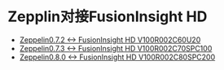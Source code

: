 # Zepplin对接FusionInsight HD

* [Zeppelin0.7.2 <-> FusionInsight HD V100R002C60U20](Using_Zeppelin_0.7.2_with_FusionInsight_HD_C60U20.md)
* [Zeppelin0.7.3 <-> FusionInsight HD V100R002C70SPC100](Using_Zeppelin_0.7.3_with_FusionInsight_HD_C70SPC100.md)
* [Zeppelin0.8.0 <-> FusionInsight HD V100R002C80SPC200](Using_Zeppelin_0.8.0_with_FusionInsight_HD_C80SPC200.md)
